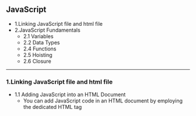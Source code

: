 ## JavaScript


- 1.Linking JavaScript file and html file
- 2.JavaScript Fundamentals
  - 2.1 Variables
  - 2.2 Data Types
  - 2.4 Functions
  - 2.5 Hoisting
  - 2.6 Closure

---


### 1.Linking JavaScript file and html file

- 1.1 Adding JavaScript into an HTML Document
  - You can add JavaScript code in an HTML document by employing the dedicated HTML tag 
    <script>that wraps around JavaScript code.
    Method 1: inline mode

![](img/2020-08-22-13-12-34.png)

- 这种模式不推荐

---


- Method 2: using <script>tag
  - 2.1 internal style
  - 2.2 external style (推荐)

![](img/2020-08-22-13-13-41.png)

---


### 2. JavaScript Fundamentals

- 2.1. Variables
  - 1. three ways of variable declaration: `let`, `var` and `const`.
    We use those three keywords to create variables in JavaScript.
    e.g. `let message;` or `var message;` or `const message;`

- Note:
  - 1. `var` variables are defined from the beginning of the function, no matter where 
    the definition is.（`var is function scope`）
  - 2.	`var` is function scope, so it has no `block scope`, but `let` and `const` are block scope.
  - 3. `var` can be declared many times, but `let` and `const` cannot in the same scope.


- 2.2 Data Types
  - JavaScript is “dynamically typed”, meaning that there are data types, but variables are not bound to 
    any of them. In JavaScript there are two types of data: `primitive` and `reference value`.

```js
//no error
let message = "hello";
message = 123456;
```

- Data types: Number, String, Boolean, Object, Function, `Null, Undefined`

```js
var = length = 16; //number
var lastName = 'Johnson';  //string
var lastName = "Johnson";  //string
var p = {firstName: 'John', lastName:'Doe'}; //object
var isGood = true; //booelan
var isPlenty = true; //booelan
var isGoodAndPlenty = true; //booelan
var arr = [1, 2, 3]; //array
var arr1 = [1, 2, 3, 'John', 'richard', 'bob']; //array

//function
function say(){
  return 'I am a function';
}
//function expression
var say = function(){
  return 'I am a function';
}

var u;
typeof u //undefined
```

---

#### Null & Undefined

- 